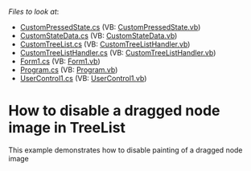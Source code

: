 <!-- default file list -->
*Files to look at*:

* [CustomPressedState.cs](./CS/WindowsFormsApplication3/CustomPressedState.cs) (VB: [CustomPressedState.vb](./VB/WindowsFormsApplication3/CustomPressedState.vb))
* [CustomStateData.cs](./CS/WindowsFormsApplication3/CustomStateData.cs) (VB: [CustomStateData.vb](./VB/WindowsFormsApplication3/CustomStateData.vb))
* [CustomTreeList.cs](./CS/WindowsFormsApplication3/CustomTreeList.cs) (VB: [CustomTreeListHandler.vb](./VB/WindowsFormsApplication3/CustomTreeListHandler.vb))
* [CustomTreeListHandler.cs](./CS/WindowsFormsApplication3/CustomTreeListHandler.cs) (VB: [CustomTreeListHandler.vb](./VB/WindowsFormsApplication3/CustomTreeListHandler.vb))
* [Form1.cs](./CS/WindowsFormsApplication3/Form1.cs) (VB: [Form1.vb](./VB/WindowsFormsApplication3/Form1.vb))
* [Program.cs](./CS/WindowsFormsApplication3/Program.cs) (VB: [Program.vb](./VB/WindowsFormsApplication3/Program.vb))
* [UserControl1.cs](./CS/WindowsFormsApplication3/UserControl1.cs) (VB: [UserControl1.vb](./VB/WindowsFormsApplication3/UserControl1.vb))
<!-- default file list end -->
# How to disable a dragged node image in TreeList


<p>This example demonstrates how to disable painting of a dragged node image</p>

<br/>


